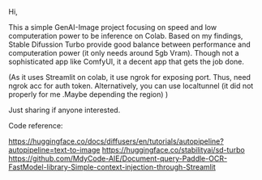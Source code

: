 Hi,

This a simple GenAI-Image project focusing on speed and low computeration power to be inference on Colab. Based on my findings, Stable Difussion Turbo provide good balance between performance and computeration power
(it only needs around 5gb Vram). Though not a sophisticated app like ComfyUI, it a decent app that gets the job done.


(As it uses Streamlit on colab, it use ngrok for exposing port. Thus, need ngrok acc for auth token. Alternatively, you can use localtunnel (it did not properly for me .Maybe depending the region) )


Just sharing if anyone interested.

Code reference:

https://huggingface.co/docs/diffusers/en/tutorials/autopipeline?autopipeline=text-to-image
https://huggingface.co/stabilityai/sd-turbo
https://github.com/MdyCode-AIE/Document-query-Paddle-OCR-FastModel-library-Simple-context-injection-through-Streamlit

